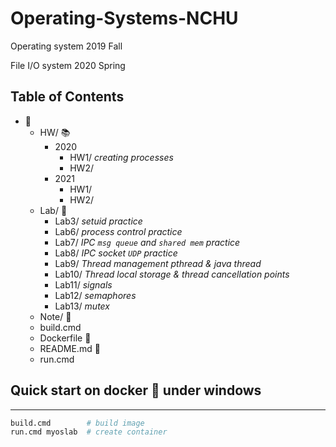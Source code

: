 # Operating-Systems-NCHU

Operating system 2019 Fall

File I/O system 2020 Spring

## Table of Contents
+ :file_folder:
    + HW/ :books:
      + 2020
        + HW1/ *creating processes*
        + HW2/ 
      + 2021
        + HW1/
        + HW2/
    + Lab/ :microscope:
      + Lab3/ *setuid practice*
      + Lab6/ *process control practice*
      + Lab7/ *IPC `msg queue` and `shared mem` practice*
      + Lab8/ *IPC socket `UDP` practice*
      + Lab9/ *Thread management pthread & java thread*
      + Lab10/ *Thread local storage & thread cancellation points*
      + Lab11/ *signals*
      + Lab12/ *semaphores*
      + Lab13/ *mutex*
    + Note/ :notebook:
    + build.cmd
    + Dockerfile :whale:
    + README.md :book:
    + run.cmd

## Quick start on docker :whale: under windows

---

```sh
build.cmd        # build image
run.cmd myoslab  # create container
```
